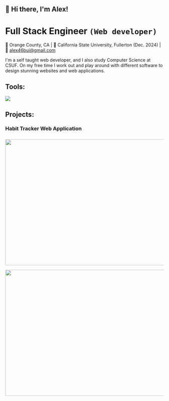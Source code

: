## 👋 Hi there, I'm Alex! 

# **Full Stack Engineer** ```(Web developer)``` 

📍  Orange County, CA | 🏫 California State University, Fullerton (Dec. 2024) | 📧 alex46bui@gmail.com

I'm a self taught web developer, and I also study Computer Science at CSUF. On my free time I work out and play around with different software to design stunning websites and web applications. 


 
## Tools:       
<p align ="left">
<a href = "https://skillsicons.dev">
      <img src = "https://skillicons.dev/icons?i=react,js,html,css,postgres,nodejs,py,php,firebase&theme=dark"/>
</a>
</p>

## Projects:
### Habit Tracker Web Application
#####
#####
<p align = "left">
<img src = "https://github.com/Bui-Alex46/Bui-Alex46/assets/78528694/23b791d0-8d55-4901-9baa-2f5b9953c5bb" width = "800" height = "400" />
</p>
<img src = "https://github.com/Bui-Alex46/Bui-Alex46/assets/78528694/40a32a97-a7cb-479c-8be0-f8505905e839" width = "800" height = "400" />
   
  
 
